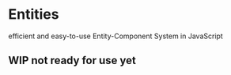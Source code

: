 # Entities
efficient and easy-to-use Entity-Component System in JavaScript

## WIP not ready for use yet
